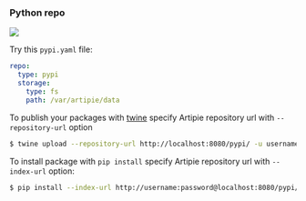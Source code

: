 ### Python repo

![](https://github.com/artipie/artipie/workflows/Proof::pypi/badge.svg)

Try this `pypi.yaml` file:

```yaml
repo:
  type: pypi
  storage:
    type: fs
    path: /var/artipie/data
```

To publish your packages with [twine](https://packaging.python.org/tutorials/packaging-projects/#uploading-the-distribution-archives) 
specify Artipie repository url with `--repository-url` option
```bash
$ twine upload --repository-url http://localhost:8080/pypi/ -u username -p password myproject/dist/*
```

To install package with `pip install` specify Artipie repository url with `--index-url` option:

```bash
$ pip install --index-url http://username:password@localhost:8080/pypi/ myproject
```
